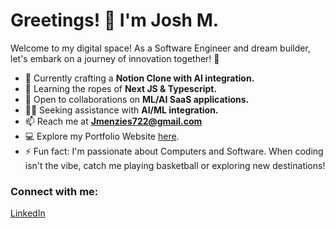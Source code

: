 # Greetings! 👋 I'm Josh M.

Welcome to my digital space! As a Software Engineer and dream builder, let's embark on a journey of innovation together! 🚀

- 🔭 Currently crafting a **Notion Clone with AI integration.**
- 🌱 Learning the ropes of **Next JS & Typescript.**
- 🤝 Open to collaborations on **ML/AI SaaS applications.**
- 👨‍💻 Seeking assistance with **AI/ML integration.**
- 📫 Reach me at **[Jmenzies722@gmail.com](mailto:Jmenzies722@gmail.com)**
- 💻 Explore my Portfolio Website [here](https://jshua.netlify.app).
- ⚡ Fun fact: I'm passionate about Computers and Software. When coding isn't the vibe, catch me playing basketball or exploring new destinations!

### Connect with me:
[LinkedIn](https://www.linkedin.com/in/josh-m123456/)
